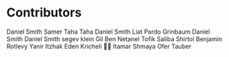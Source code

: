 # Contributors

Daniel Smith
Samer Taha Taha
Daniel Smith 
Liat Pardo Grinbaum
Daniel Smith
Daniel Smith
segev klein
Gil Ben Netanel
Tofik Saliba
Shirtol
Benjamin Rotlevy
Yanir Itzhak
Eden Kricheli ✌🏼
Itamar Shmaya
Ofer Tauber

